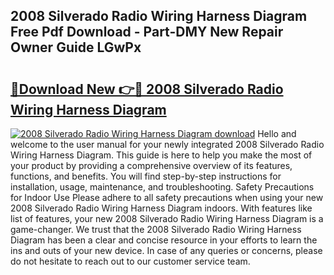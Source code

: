 ## 2008 Silverado Radio Wiring Harness Diagram Free Pdf Download - Part-DMY New Repair Owner Guide LGwPx

# <h2><a href="http://dftko2.blite.top/?on=2008+Silverado+Radio+Wiring+Harness+Diagram">🔗Download New 👉🔴 2008 Silverado Radio Wiring Harness Diagram</a></h2>

[![2008 Silverado Radio Wiring Harness Diagram download](https://i.imgur.com/lujVjoI.png)](http://dftko2.blite.top/?on=2008+Silverado+Radio+Wiring+Harness+Diagram)
Hello and welcome to the user manual for your newly integrated 2008 Silverado Radio Wiring Harness Diagram. This guide is here to help you make the most of your product by providing a comprehensive overview of its features, functions, and benefits. You will find step-by-step instructions for installation, usage, maintenance, and troubleshooting. Safety Precautions for Indoor Use Please adhere to all safety precautions when using your new 2008 Silverado Radio Wiring Harness Diagram indoors. With features like list of features, your new 2008 Silverado Radio Wiring Harness Diagram is a game-changer. We trust that the 2008 Silverado Radio Wiring Harness Diagram has been a clear and concise resource in your efforts to learn the ins and outs of your new device. In case of any queries or concerns, please do not hesitate to reach out to our customer service team.
